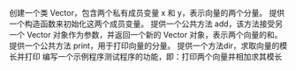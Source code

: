 


创建一个类 Vector，包含两个私有成员变量 x 和 y，表示向量的两个分量。
提供一个构造函数来初始化这两个成员变量。
提供一个公共方法 add，该方法接受另一个 Vector 对象作为参数，并返回一个新的 Vector 对象，表示两个向量的和。
提供一个公共方法 print，用于打印向量的分量。
提供一个方法dir，求取向量的模长并打印
编写一个示例程序测试程序的功能，即：打印两个向量并相加求其模长
